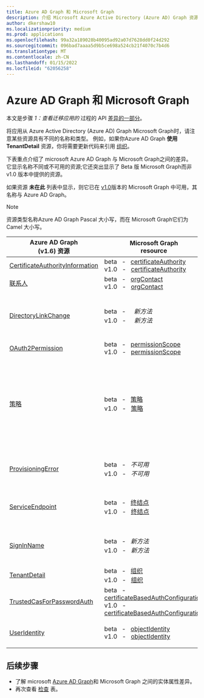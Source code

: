 ```yaml
---
title: Azure AD Graph 和 Microsoft Graph
description: 介绍 Microsoft Azure Active Directory (Azure AD) Graph 资源与 Microsoft Graph 中资源之间的差异，以帮助迁移应用。
author: dkershaw10
ms.localizationpriority: medium
ms.prod: applications
ms.openlocfilehash: 99a32a189028b40095ad92a07d7628dd0f24d292
ms.sourcegitcommit: 096bad7aaaa5d9b5ce698a524cb21f4070c7b4d6
ms.translationtype: MT
ms.contentlocale: zh-CN
ms.lasthandoff: 01/15/2022
ms.locfileid: "62056258"
---
```

# <a name="resource-type-differences-between-azure-ad-graph-and-microsoft-graph"></a>Azure AD Graph 和 Microsoft Graph

本文是步骤 *1：查看迁移应用的* 过程的 API [差异的一部分](migrate-azure-ad-graph-planning-checklist.md)。

将应用从 Azure Active Directory (Azure AD) Graph Microsoft Graph时，请注意某些资源具有不同的名称和类型。  例如，如果你Azure AD Graph **使用 TenantDetail** 资源，你将需要更新代码来引用 [组织](/graph/api/resources/organization)。

下表重点介绍了 microsoft Azure AD Graph 与 Microsoft Graph之间的差异。 它显示名称不同或不可用的资源;它还突出显示了 Beta 版 Microsoft Graph而非 v1.0 版本中提供的资源。

如果资源 **未在此** 列表中显示，则它已在 [v1.0](/graph/api/overview)版本的 Microsoft Graph 中可用，其名称与 Azure AD Graph。

> [!NOTE]
> 资源类型名称Azure AD Graph Pascal 大小写，而在 Microsoft Graph它们为 Camel 大小写。

|Azure AD Graph <br> (v1.6) 资源 |Microsoft Graph<br>resource|备注|
|---|---|---|
| [CertificateAuthorityInformation](/previous-versions/azure/ad/graph/api/entity-and-complex-type-reference) | beta &nbsp; - &nbsp; [certificateAuthority](/graph/api/resources/certificateauthority?view=graph-rest-beta&preserve-view=true)<br>v1.0 &nbsp; - &nbsp; [certificateAuthority](/graph/api/resources/certificateauthority) | |
| [联系人](/previous-versions/azure/ad/graph/api/entity-and-complex-type-reference) | beta &nbsp; - &nbsp; [orgContact](/graph/api/resources/orgContact?view=graph-rest-beta&preserve-view=true)<br>v1.0 &nbsp; - &nbsp; [orgContact](/graph/api/resources/orgContact) | |
| [DirectoryLinkChange](/previous-versions/azure/ad/graph/api/entity-and-complex-type-reference) | beta &nbsp; - &nbsp; _&nbsp; 新方法_ <br>v1.0 &nbsp; - &nbsp; _&nbsp; 新方法_ | Delta 查询支持使用不需要此资源的机制进行关系更改检测。 请参阅 Microsoft [Azure AD Graph 之间的功能Graph。](migrate-azure-ad-graph-feature-differences.md) |
| [OAuth2Permission](/previous-versions/azure/ad/graph/api/entity-and-complex-type-reference) | beta &nbsp; - &nbsp; [permissionScope](/graph/api/resources/permissionScope?view=graph-rest-beta&preserve-view=true) <br> v1.0 &nbsp; - &nbsp; [permissionScope](/graph/api/resources/permissionScope) ||
 [策略](/previous-versions/azure/ad/graph/api/entity-and-complex-type-reference) | beta &nbsp; - &nbsp; [策略](/graph/api/resources/policy-overview?view=graph-rest-beta&preserve-view=true) <br> v1.0 &nbsp; - &nbsp; [策略](/graph/api/resources/policy-overview)| 每种类型的策略在 Microsoft Graph 的策略 **URL** 路径段下都有唯一的类型名称和Graph。 在此Azure AD Graph这是单个策略类型。 例如，Azure AD Graph使用 **Policy** 资源，将 **type** 属性设置为 ，而在 Microsoft Graph这将是 `TokenIssuancePolicy` **tokenIssuancePolicy** 资源。 |
| [ProvisioningError](/previous-versions/azure/ad/graph/api/entity-and-complex-type-reference) | beta &nbsp; - &nbsp; _不可用_ <br> v1.0 &nbsp; - &nbsp; _不可用_ | 此资源已弃用。  但是，可以在[onPremisesProvisioningError](/graph/api/resources/onPremisesProvisioningError)连接描述任何 AD 或相关设置错误的新资源。 |
| [ServiceEndpoint](/previous-versions/azure/ad/graph/api/entity-and-complex-type-reference) | beta &nbsp; - &nbsp; [终结点](/graph/api/resources/endpoint?view=graph-rest-beta&preserve-view=true) <br> v1.0 &nbsp; - &nbsp; [终结点](/graph/api/resources/endpoint) | **endpoints** 仅作为 beta 版 [](/graph/api/resources/group?view=graph-rest-beta&preserve-view=true)中的组资源的一部分，以及 beta 和 v1.0 中的 [servicePrincipal](/graph/api/resources/serviceprincipal)资源提供。|
| [SignInName](/previous-versions/azure/ad/graph/api/entity-and-complex-type-reference) | beta &nbsp; - &nbsp; _新方法_ <br> v1.0 &nbsp; - &nbsp; _新方法_ | 用于登录用户帐户的标识符的新建模。 有关详细信息 [，请参阅 objectIdentity](/graph/api/resources/objectIdentity) 资源类型。 支持Azure AD B2C 方案。 |
| [TenantDetail](/previous-versions/azure/ad/graph/api/entity-and-complex-type-reference) | beta &nbsp; - &nbsp; [组织](/graph/api/resources/organization?view=graph-rest-beta&preserve-view=true) <br> v1.0 &nbsp; - &nbsp; [组织](/graph/api/resources/organization) | |
| [TrustedCasForPasswordAuth](/previous-versions/azure/ad/graph/api/entity-and-complex-type-reference) | beta &nbsp; - &nbsp; [certificateBasedAuthConfiguration](/graph/api/resources/certificatebasedcuthconfiguration?view=graph-rest-beta&preserve-view=true) <br> v1.0 &nbsp; - &nbsp; [certificateBasedAuthConfiguration](/graph/api/resources/certificatebasedcuthconfiguration) | |
| [UserIdentity](/previous-versions/azure/ad/graph/api/entity-and-complex-type-reference) | beta &nbsp; - &nbsp; [objectIdentity](/graph/api/resources/objectidentity?view=graph-rest-beta&preserve-view=true) <br> v1.0 &nbsp; - &nbsp; [objectIdentity](/graph/api/resources/objectidentity) |  用于登录用户帐户的标识符的新建模称为 **objectIdentity**。 支持Azure AD B2C 方案。 |

## <a name="next-steps"></a>后续步骤

- 了解 microsoft [Azure AD Graph](migrate-azure-ad-graph-property-differences.md)和 Microsoft Graph 之间的实体属性差异。
- 再次查看 [检查](migrate-azure-ad-graph-planning-checklist.md) 表。
